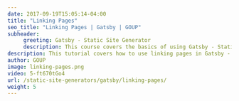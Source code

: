 ```yaml
---
date: 2017-09-19T15:05:14-04:00
title: "Linking Pages"
seo_title: "Linking Pages | Gatsby | GOUP"
subheader:
     greeting: Gatsby - Static Site Generator
     description: This course covers the basics of using Gatsby - Static Site Generator. Work your way through the videos/articles and I'll teach you everything you need to know to create a professional and scalable website or blog!
description: This tutorial covers how to use linking pages in Gatsby -  Static Site Generator.
author: GOUP
image: linking-pages.png
video: 5-ft670tGo4
url: /static-site-generators/gatsby/linking-pages/
weight: 5
---
```

